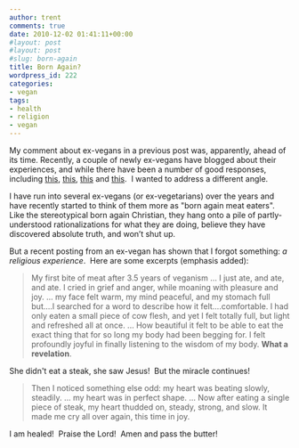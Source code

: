 ```yaml
---
author: trent
comments: true
date: 2010-12-02 01:41:11+00:00
#layout: post
#layout: post
#slug: born-again
title: Born Again?
wordpress_id: 222
categories:
- vegan
tags:
- health
- religion
- vegan
---
```


My comment about ex-vegans in a previous post was, apparently, ahead of its time.  Recently, a couple of newly ex-vegans have blogged about their experiences, and while there have been a number of good responses, including [this](http://www.theveganrd.com/2010/11/do-ex-vegans%e2%80%99-stories-make-the-case-against-vegan-diets.html), [this](http://skepticalvegan.wordpress.com/2010/11/24/ex-vegans-and-cholesterol-skeptics/), [this](http://veganskeptic.blogspot.com/2010/11/vegan-no-more.html) and [this](http://theveganlightbulb.blogspot.com/2010/12/maybe-youre-listening-to-your-body-when.html).  I wanted to address a different angle.

I have run into several ex-vegans (or ex-vegetarians) over the years and have recently started to think of them more as "born again meat eaters".  Like the stereotypical born again Christian, they hang onto a pile of partly-understood rationalizations for what they are doing, believe they have discovered absolute truth, and won’t shut up.

But a recent posting from an ex-vegan has shown that I forgot something: _a religious experience_.  Here are some excerpts (emphasis added):


>My first bite of meat after 3.5 years of veganism ... I just ate, and ate, and ate. I cried in grief and anger, while moaning with pleasure and joy.  ... my face felt warm, my mind peaceful, and my stomach full but….I searched for a word to describe how it felt….comfortable.  I had only eaten a small piece of cow flesh, and yet I felt totally full, but light and refreshed all at once. ... How beautiful it felt to be able to eat the exact thing that for so long my body had been begging for. I felt profoundly joyful in finally listening to the wisdom of my body. **What a revelation**.


She didn't eat a steak, she saw Jesus!  But the miracle continues!

>Then I noticed something else odd: my heart was beating slowly, steadily. ... my heart was in perfect shape. ... Now after eating a single piece of steak, my heart thudded on, steady, strong, and slow. It made me cry all over again, this time in joy.


I am healed!  Praise the Lord!  Amen and pass the butter!
